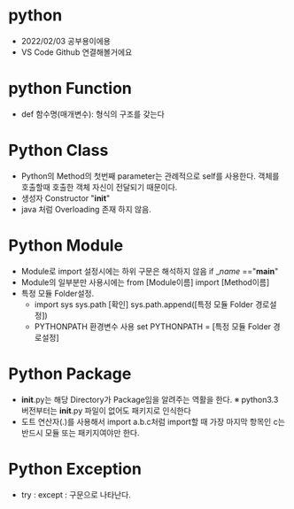 # python
  - 2022/02/03 공부용이에용
  - VS Code Github 연결해볼거에요

# python Function
  - def 함수명(매개변수): 형식의 구조를 갖는다

# Python Class 
  - Python의 Method의 첫번째 parameter는 관례적으로 self를 사용한다. 객체를 호출할때 호출한 객체 자신이 전달되기 때문이다. 
  - 생성자 Constructor "__init__"
  - java 처럼 Overloading 존재 하지 않음. 

# Python Module
  - Module로 import 설정시에는 하위 구문은 해석하지 않음 if __name_ =="__main__"
  - Module의 일부분만 사용시에는 from [Module이름] import [Method이름]
  - 특정 모듈 Folder설정. 
    - import sys
      sys.path [확인]
      sys.path.append([특정 모듈 Folder 경로설정])
    - PYTHONPATH 환경변수 사용
      set PYTHONPATH = [특정 모듈 Folder 경로설정]

# Python Package 
  - __init__.py는 해당 Directory가 Package임을 알려주는 역활을 한다.
  ※ python3.3 버전부터는 __init__.py 파일이 없어도 패키지로 인식한다
  - 도트 연산자(.)를 사용해서 import a.b.c처럼 import할 때 가장 마지막 항목인 c는 반드시 모듈 또는 패키지여야만 한다.

# Python Exception
  - try : except : 구문으로 나타난다. 